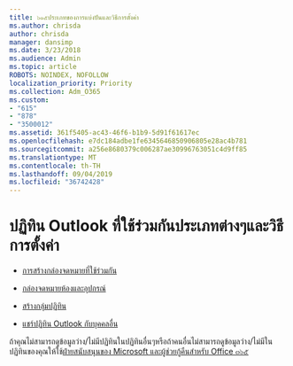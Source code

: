 ```yaml
---
title: ๖๑๕ประเภทของการแบ่งปันและวิธีการตั้งค่า
ms.author: chrisda
author: chrisda
manager: dansimp
ms.date: 3/23/2018
ms.audience: Admin
ms.topic: article
ROBOTS: NOINDEX, NOFOLLOW
localization_priority: Priority
ms.collection: Adm_O365
ms.custom:
- "615"
- "878"
- "3500012"
ms.assetid: 361f5405-ac43-46f6-b1b9-5d91f61617ec
ms.openlocfilehash: e7dc184adbe1fe6345646850906805e28ac4b781
ms.sourcegitcommit: a256e8680379c006287ae30996763051c4d9ff85
ms.translationtype: MT
ms.contentlocale: th-TH
ms.lasthandoff: 09/04/2019
ms.locfileid: "36742428"
---
```

# <a name="different-types-of-shared-outlook-calendars-and-how-to-set-them-up"></a>ปฏิทิน Outlook ที่ใช้ร่วมกันประเภทต่างๆและวิธีการตั้งค่า

- [การสร้างกล่องจดหมายที่ใช้ร่วมกัน](https://docs.microsoft.com/office365/admin/email/create-a-shared-mailbox)

- [กล่องจดหมายห้องและอุปกรณ์](https://docs.microsoft.com/office365/admin/manage/room-and-equipment-mailboxes)

- [สร้างกลุ่มปฏิทิน](https://support.office.com/article/8385667b-d758-4489-a53f-f542dd01e6ff)

- [แชร์ปฏิทิน Outlook กับบุคคลอื่น](https://support.office.com/article/353ed2c1-3ec5-449d-8c73-6931a0adab88)

ถ้าคุณไม่สามารถดูข้อมูลว่าง/ไม่มีปฏิทินในปฏิทินอื่นๆหรือถ้าคนอื่นไม่สามารถดูข้อมูลว่าง/ไม่มีในปฏิทินของคุณให้ใช้[ฝ่ายสนับสนุนของ Microsoft และผู้ช่วยกู้คืนสำหรับ Office ๓๖๕](https://diagnostics.office.com/)
